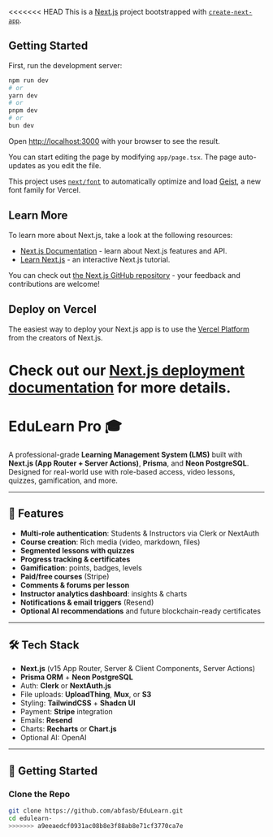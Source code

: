 <<<<<<< HEAD
This is a [Next.js](https://nextjs.org) project bootstrapped with [`create-next-app`](https://nextjs.org/docs/app/api-reference/cli/create-next-app).

## Getting Started

First, run the development server:

```bash
npm run dev
# or
yarn dev
# or
pnpm dev
# or
bun dev
```

Open [http://localhost:3000](http://localhost:3000) with your browser to see the result.

You can start editing the page by modifying `app/page.tsx`. The page auto-updates as you edit the file.

This project uses [`next/font`](https://nextjs.org/docs/app/building-your-application/optimizing/fonts) to automatically optimize and load [Geist](https://vercel.com/font), a new font family for Vercel.

## Learn More

To learn more about Next.js, take a look at the following resources:

- [Next.js Documentation](https://nextjs.org/docs) - learn about Next.js features and API.
- [Learn Next.js](https://nextjs.org/learn) - an interactive Next.js tutorial.

You can check out [the Next.js GitHub repository](https://github.com/vercel/next.js) - your feedback and contributions are welcome!

## Deploy on Vercel

The easiest way to deploy your Next.js app is to use the [Vercel Platform](https://vercel.com/new?utm_medium=default-template&filter=next.js&utm_source=create-next-app&utm_campaign=create-next-app-readme) from the creators of Next.js.

Check out our [Next.js deployment documentation](https://nextjs.org/docs/app/building-your-application/deploying) for more details.
=======
# EduLearn Pro 🎓

A professional-grade **Learning Management System (LMS)** built with **Next.js (App Router + Server Actions)**, **Prisma**, and **Neon PostgreSQL**. Designed for real-world use with role-based access, video lessons, quizzes, gamification, and more.

---

## 🚀 Features

- **Multi-role authentication**: Students & Instructors via Clerk or NextAuth
- **Course creation**: Rich media (video, markdown, files)
- **Segmented lessons with quizzes**
- **Progress tracking & certificates**
- **Gamification**: points, badges, levels
- **Paid/free courses** (Stripe)
- **Comments & forums per lesson**
- **Instructor analytics dashboard**: insights & charts
- **Notifications & email triggers** (Resend)
- **Optional AI recommendations** and future blockchain-ready certificates

---

## 🛠 Tech Stack

- **Next.js** (v15 App Router, Server & Client Components, Server Actions)
- **Prisma ORM** + **Neon PostgreSQL**
- Auth: **Clerk** or **NextAuth.js**
- File uploads: **UploadThing**, **Mux**, or **S3**
- Styling: **TailwindCSS** + **Shadcn UI**
- Payment: **Stripe** integration
- Emails: **Resend**
- Charts: **Recharts** or **Chart.js**
- Optional AI: OpenAI

---

## 📁 Getting Started

###  Clone the Repo
```bash
git clone https://github.com/abfasb/EduLearn.git
cd edulearn-
>>>>>>> a9eeaedcf0931ac08b8e3f88ab8e71cf3770ca7e
